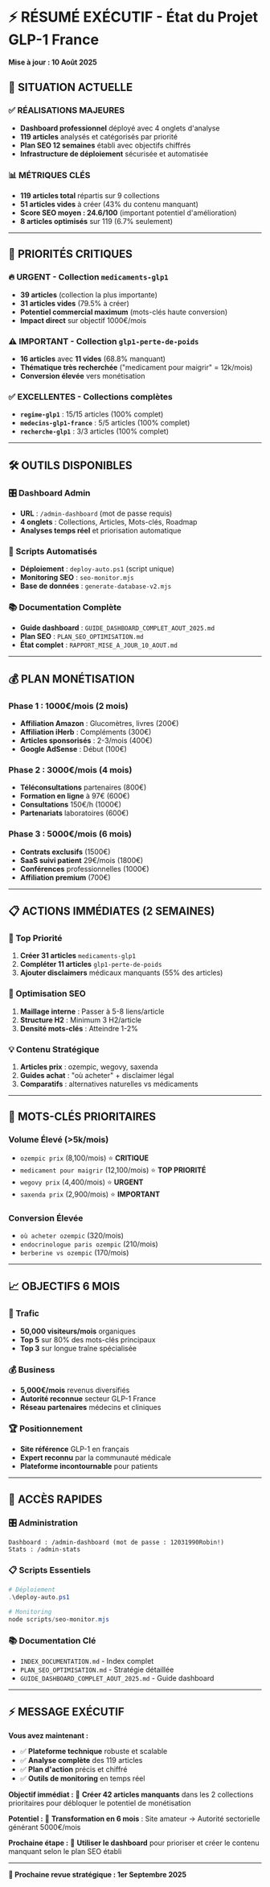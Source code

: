 # ⚡ RÉSUMÉ EXÉCUTIF - État du Projet GLP-1 France
**Mise à jour : 10 Août 2025**

## 🎯 **SITUATION ACTUELLE**

### **✅ RÉALISATIONS MAJEURES**
- **Dashboard professionnel** déployé avec 4 onglets d'analyse
- **119 articles** analysés et catégorisés par priorité
- **Plan SEO 12 semaines** établi avec objectifs chiffrés
- **Infrastructure de déploiement** sécurisée et automatisée

### **📊 MÉTRIQUES CLÉS**
- **119 articles total** répartis sur 9 collections
- **51 articles vides** à créer (43% du contenu manquant)
- **Score SEO moyen : 24.6/100** (important potentiel d'amélioration)
- **8 articles optimisés** sur 119 (6.7% seulement)

---

## 🚨 **PRIORITÉS CRITIQUES**

### **🔥 URGENT - Collection `medicaments-glp1`**
- **39 articles** (collection la plus importante)
- **31 articles vides** (79.5% à créer)
- **Potentiel commercial maximum** (mots-clés haute conversion)
- **Impact direct** sur objectif 1000€/mois

### **⚠️ IMPORTANT - Collection `glp1-perte-de-poids`**
- **16 articles** avec **11 vides** (68.8% manquant)
- **Thématique très recherchée** ("medicament pour maigrir" = 12k/mois)
- **Conversion élevée** vers monétisation

### **✅ EXCELLENTES - Collections complètes**
- **`regime-glp1`** : 15/15 articles (100% complet)
- **`medecins-glp1-france`** : 5/5 articles (100% complet)
- **`recherche-glp1`** : 3/3 articles (100% complet)

---

## 🛠️ **OUTILS DISPONIBLES**

### **🎛️ Dashboard Admin**
- **URL** : `/admin-dashboard` (mot de passe requis)
- **4 onglets** : Collections, Articles, Mots-clés, Roadmap
- **Analyses temps réel** et priorisation automatique

### **🤖 Scripts Automatisés**
- **Déploiement** : `deploy-auto.ps1` (script unique)
- **Monitoring SEO** : `seo-monitor.mjs`
- **Base de données** : `generate-database-v2.mjs`

### **📚 Documentation Complète**
- **Guide dashboard** : `GUIDE_DASHBOARD_COMPLET_AOUT_2025.md`
- **Plan SEO** : `PLAN_SEO_OPTIMISATION.md`
- **État complet** : `RAPPORT_MISE_A_JOUR_10_AOUT.md`

---

## 💰 **PLAN MONÉTISATION**

### **Phase 1 : 1000€/mois (2 mois)**
- **Affiliation Amazon** : Glucomètres, livres (200€)
- **Affiliation iHerb** : Compléments (300€)
- **Articles sponsorisés** : 2-3/mois (400€)
- **Google AdSense** : Début (100€)

### **Phase 2 : 3000€/mois (4 mois)**
- **Téléconsultations** partenaires (800€)
- **Formation en ligne** à 97€ (600€)
- **Consultations** 150€/h (1000€)
- **Partenariats** laboratoires (600€)

### **Phase 3 : 5000€/mois (6 mois)**
- **Contrats exclusifs** (1500€)
- **SaaS suivi patient** 29€/mois (1800€)
- **Conférences** professionnelles (1000€)
- **Affiliation premium** (700€)

---

## 📋 **ACTIONS IMMÉDIATES (2 SEMAINES)**

### **🎯 Top Priorité**
1. **Créer 31 articles** `medicaments-glp1`
2. **Compléter 11 articles** `glp1-perte-de-poids`
3. **Ajouter disclaimers** médicaux manquants (55% des articles)

### **🔧 Optimisation SEO**
1. **Maillage interne** : Passer à 5-8 liens/article
2. **Structure H2** : Minimum 3 H2/article
3. **Densité mots-clés** : Atteindre 1-2%

### **💡 Contenu Stratégique**
1. **Articles prix** : ozempic, wegovy, saxenda
2. **Guides achat** : "où acheter" + disclaimer légal
3. **Comparatifs** : alternatives naturelles vs médicaments

---

## 🎯 **MOTS-CLÉS PRIORITAIRES**

### **Volume Élevé (>5k/mois)**
- `ozempic prix` (8,100/mois) ⭐ **CRITIQUE**
- `medicament pour maigrir` (12,100/mois) ⭐ **TOP PRIORITÉ**
- `wegovy prix` (4,400/mois) ⭐ **URGENT**
- `saxenda prix` (2,900/mois) ⭐ **IMPORTANT**

### **Conversion Élevée**
- `où acheter ozempic` (320/mois)
- `endocrinologue paris ozempic` (210/mois)
- `berberine vs ozempic` (170/mois)

---

## 📈 **OBJECTIFS 6 MOIS**

### **🚀 Trafic**
- **50,000 visiteurs/mois** organiques
- **Top 5** sur 80% des mots-clés principaux
- **Top 3** sur longue traîne spécialisée

### **💰 Business**
- **5,000€/mois** revenus diversifiés
- **Autorité reconnue** secteur GLP-1 France
- **Réseau partenaires** médecins et cliniques

### **🏆 Positionnement**
- **Site référence** GLP-1 en français
- **Expert reconnu** par la communauté médicale
- **Plateforme incontournable** pour patients

---

## 🔗 **ACCÈS RAPIDES**

### **🎛️ Administration**
```
Dashboard : /admin-dashboard (mot de passe : 12031990Robin!)
Stats : /admin-stats
```

### **📋 Scripts Essentiels**
```powershell
# Déploiement
.\deploy-auto.ps1

# Monitoring
node scripts/seo-monitor.mjs
```

### **📚 Documentation Clé**
- `INDEX_DOCUMENTATION.md` - Index complet
- `PLAN_SEO_OPTIMISATION.md` - Stratégie détaillée
- `GUIDE_DASHBOARD_COMPLET_AOUT_2025.md` - Guide dashboard

---

## ⚡ **MESSAGE EXÉCUTIF**

**Vous avez maintenant :**
- ✅ **Plateforme technique** robuste et scalable
- ✅ **Analyse complète** des 119 articles
- ✅ **Plan d'action** précis et chiffré
- ✅ **Outils de monitoring** en temps réel

**Objectif immédiat :**
🎯 **Créer 42 articles manquants** dans les 2 collections prioritaires pour débloquer le potentiel de monétisation

**Potentiel :**
🚀 **Transformation en 6 mois** : Site amateur → Autorité sectorielle générant 5000€/mois

**Prochaine étape :**
📝 **Utiliser le dashboard** pour prioriser et créer le contenu manquant selon le plan SEO établi

---

**🔄 Prochaine revue stratégique : 1er Septembre 2025**
